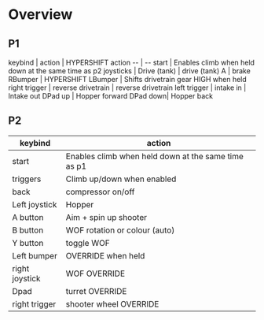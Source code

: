 # Overview
## P1
keybind | action | HYPERSHIFT action
-- | --
start | Enables climb when held down at the same time as p2
joysticks | Drive (tank) | drive (tank)
A | brake
RBumper | HYPERSHIFT
LBumper | Shifts drivetrain gear HIGH when held
right trigger | reverse drivetrain | reverse drivetrain
left trigger  | intake in | Intake out
DPad up | Hopper forward
DPad down| Hopper back


## P2
keybind | action
-- | --
start | Enables climb when held down at the same time as p1
triggers | Climb up/down when enabled
back | compressor on/off
Left joystick | Hopper
A button| Aim + spin up shooter
B button | WOF rotation or colour (auto)
Y button | toggle WOF
Left bumper | OVERRIDE when held
right joystick | WOF OVERRIDE
Dpad | turret OVERRIDE
right trigger | shooter wheel OVERRIDE